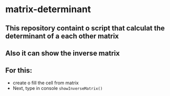 # matrix-determinant
## This repository containt o script that calculat the determinant of a each other matrix
## Also it can show the inverse matrix
## For this: 
- create o fill the cell from matrix
- Next, type in console `showInverseMatrix()`

